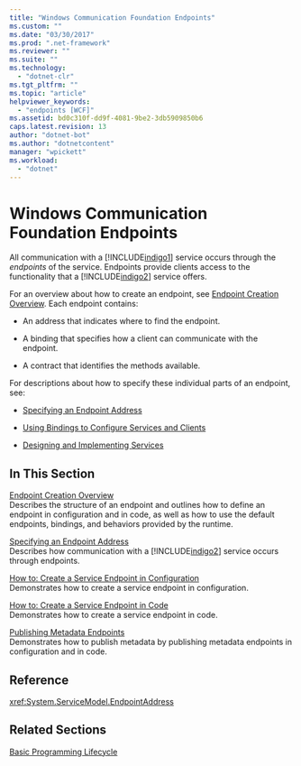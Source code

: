 ```yaml
---
title: "Windows Communication Foundation Endpoints"
ms.custom: ""
ms.date: "03/30/2017"
ms.prod: ".net-framework"
ms.reviewer: ""
ms.suite: ""
ms.technology: 
  - "dotnet-clr"
ms.tgt_pltfrm: ""
ms.topic: "article"
helpviewer_keywords: 
  - "endpoints [WCF]"
ms.assetid: bd0c310f-dd9f-4081-9be2-3db5909850b6
caps.latest.revision: 13
author: "dotnet-bot"
ms.author: "dotnetcontent"
manager: "wpickett"
ms.workload: 
  - "dotnet"
---
```

# Windows Communication Foundation Endpoints
All communication with a [!INCLUDE[indigo1](../../../includes/indigo1-md.md)] service occurs through the *endpoints* of the service. Endpoints provide clients access to the functionality that a [!INCLUDE[indigo2](../../../includes/indigo2-md.md)] service offers.  
  
 For an overview about how to create an endpoint, see [Endpoint Creation Overview](../../../docs/framework/wcf/endpoint-creation-overview.md). Each endpoint contains:  
  
-   An address that indicates where to find the endpoint.  
  
-   A binding that specifies how a client can communicate with the endpoint.  
  
-   A contract that identifies the methods available.  
  
 For descriptions about how to specify these individual parts of an endpoint, see:  
  
-   [Specifying an Endpoint Address](../../../docs/framework/wcf/specifying-an-endpoint-address.md)  
  
-   [Using Bindings to Configure Services and Clients](../../../docs/framework/wcf/using-bindings-to-configure-services-and-clients.md)  
  
-   [Designing and Implementing Services](../../../docs/framework/wcf/designing-and-implementing-services.md)  
  
## In This Section  
 [Endpoint Creation Overview](../../../docs/framework/wcf/endpoint-creation-overview.md)  
 Describes the structure of an endpoint and outlines how to define an endpoint in configuration and in code, as well as how to use the default endpoints, bindings, and behaviors provided by the runtime.  
  
 [Specifying an Endpoint Address](../../../docs/framework/wcf/specifying-an-endpoint-address.md)  
 Describes how communication with a [!INCLUDE[indigo2](../../../includes/indigo2-md.md)] service occurs through endpoints.  
  
 [How to: Create a Service Endpoint in Configuration](../../../docs/framework/wcf/feature-details/how-to-create-a-service-endpoint-in-configuration.md)  
 Demonstrates how to create a service endpoint in configuration.  
  
 [How to: Create a Service Endpoint in Code](../../../docs/framework/wcf/feature-details/how-to-create-a-service-endpoint-in-code.md)  
 Demonstrates how to create a service endpoint in code.  
  
 [Publishing Metadata Endpoints](../../../docs/framework/wcf/publishing-metadata-endpoints.md)  
 Demonstrates how to publish metadata by publishing metadata endpoints in configuration and in code.  
  
## Reference  
 <xref:System.ServiceModel.EndpointAddress>  
  
## Related Sections  
 [Basic Programming Lifecycle](../../../docs/framework/wcf/basic-programming-lifecycle.md)
